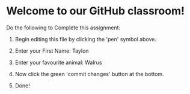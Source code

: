 # Welcome to our GitHub classroom!

Do the following to Complete this assignment:

1. Begin editing this file by clicking the 'pen' symbol above.

2. Enter your First Name: Taylon

3. Enter your favourite animal: Walrus

4. Now click the green 'commit changes' button at the bottom.

5. Done!
